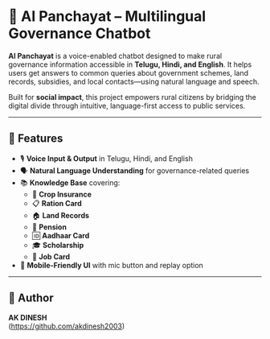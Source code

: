 # 🤖 AI Panchayat – Multilingual Governance Chatbot

**AI Panchayat** is a voice-enabled chatbot designed to make rural governance information accessible in **Telugu, Hindi, and English**. It helps users get answers to common queries about government schemes, land records, subsidies, and local contacts—using natural language and speech.

Built for **social impact**, this project empowers rural citizens by bridging the digital divide through intuitive, language-first access to public services.

---

## 🌟 Features

- 🎙️ **Voice Input & Output** in Telugu, Hindi, and English  
- 🗣️ **Natural Language Understanding** for governance-related queries  
- 📚 **Knowledge Base** covering:
  - 🌾 **Crop Insurance**
  - 📋 **Ration Card**
  - 🏠 **Land Records**
  - 👴 **Pension**
  - 🆔 **Aadhaar Card**
  - 🎓 **Scholarship**
  - 💼 **Job Card**
- 📱 **Mobile-Friendly UI** with mic button and replay option

---

## 👤 Author

**AK DINESH**  
(https://github.com/akdinesh2003)
